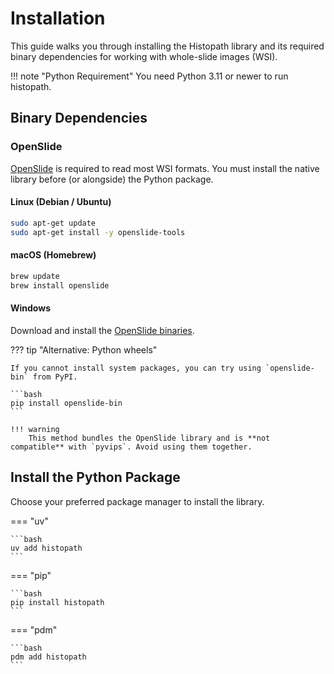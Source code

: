 # Installation

This guide walks you through installing the Histopath library and its required binary dependencies for working with whole-slide images (WSI).

!!! note "Python Requirement"
    You need Python 3.11 or newer to run histopath.


## Binary Dependencies

### OpenSlide

[OpenSlide](https://openslide.org) is required to read most WSI formats. You must install the native library before (or alongside) the Python package.

#### Linux (Debian / Ubuntu)

```bash
sudo apt-get update
sudo apt-get install -y openslide-tools
```

#### macOS (Homebrew)

```bash
brew update
brew install openslide
```

#### Windows

Download and install the [OpenSlide binaries](https://openslide.org/download/).


??? tip "Alternative: Python wheels"

    If you cannot install system packages, you can try using `openslide-bin` from PyPI.

    ```bash
    pip install openslide-bin
    ```

    !!! warning
        This method bundles the OpenSlide library and is **not compatible** with `pyvips`. Avoid using them together.



## Install the Python Package

Choose your preferred package manager to install the library.

=== "uv"

    ```bash
    uv add histopath
    ```

=== "pip"

    ```bash
    pip install histopath
    ```

=== "pdm"

    ```bash
    pdm add histopath
    ```